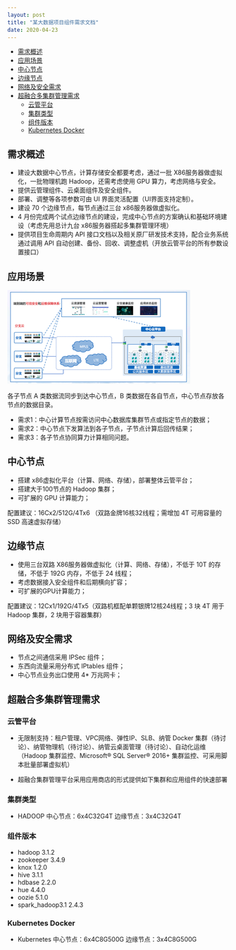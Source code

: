 ```yaml
---
layout: post
title: "某大数据项目组件需求文档"
date: 2020-04-23
---
```

<!-- TOC -->

- [需求概述](#%E9%9C%80%E6%B1%82%E6%A6%82%E8%BF%B0)
- [应用场景](#%E5%BA%94%E7%94%A8%E5%9C%BA%E6%99%AF)
- [中心节点](#%E4%B8%AD%E5%BF%83%E8%8A%82%E7%82%B9)
- [边缘节点](#%E8%BE%B9%E7%BC%98%E8%8A%82%E7%82%B9)
- [网络及安全需求](#%E7%BD%91%E7%BB%9C%E5%8F%8A%E5%AE%89%E5%85%A8%E9%9C%80%E6%B1%82)
- [超融合多集群管理需求](#%E8%B6%85%E8%9E%8D%E5%90%88%E5%A4%9A%E9%9B%86%E7%BE%A4%E7%AE%A1%E7%90%86%E9%9C%80%E6%B1%82)
    - [云管平台](#%E4%BA%91%E7%AE%A1%E5%B9%B3%E5%8F%B0)
    - [集群类型](#%E9%9B%86%E7%BE%A4%E7%B1%BB%E5%9E%8B)
    - [组件版本](#%E7%BB%84%E4%BB%B6%E7%89%88%E6%9C%AC)
    - [Kubernetes Docker](#kubernetes-docker)

<!-- /TOC -->

## 需求概述

+ 建设大数据中心节点，计算存储安全都要考虑，通过一批 X86服务器做虚拟化，一批物理机跑 Hadoop，还需考虑使用 GPU 算力，考虑网络与安全。
+ 提供云管理组件、云桌面组件及安全组件。
+ 部署、调整等各项参数可由 UI 界面灵活配置（UI界面支持定制）。
+ 建设 70 个边缘节点，每节点通过三台 x86服务器做虚拟化。
+ 4 月份完成两个试点边缘节点的建设，完成中心节点的方案确认和基础环境建设（考虑先用总计九台 x86服务器搭起多集群管理环境）
+ 提供项目生命周期内 API 接口文档以及相关原厂研发技术支持，配合业务系统通过调用 API 自动创建、备份、回收、调整虚机（开放云管平台的所有参数设置接口）

## 应用场景

![架构草图02](/images/image-2020-04-23-02.png)

各子节点 A 类数据流同步到达中心节点，B 类数据在各自节点，中心节点存放各节点的数据目录。

+ 需求1：中心计算节点按需访问中心数据库集群节点或指定节点的数据；
+ 需求2：中心节点下发算法到各子节点，子节点计算后回传结果；
+ 需求3：各子节点协同算力计算相同问题。

## 中心节点

+ 搭建 x86虚拟化平台（计算、网络、存储），部署整体云管平台；
+ 搭建大于100节点的 Hadoop 集群；
+ 可扩展的 GPU 计算能力；

配置建议：16Cx2/512G/4Tx6 （双路金牌16核32线程；需增加 4T 可用容量的 SSD 高速虚拟存储）

## 边缘节点

+ 使用三台双路 X86服务器做虚拟化（计算、网络、存储），不低于 10T 的存储，不低于 192G 内存，不低于 24 线程；
+ 考虑数据接入安全组件和后期横向扩容；
+ 可扩展的GPU计算能力；

配置建议：12Cx1/192G/4Tx5（双路机框配单颗银牌12核24线程；3 块 4T 用于 Hadoop 集群，2 块用于容器集群）

## 网络及安全需求

+ 节点之间通信采用 IPSec 组件；
+ 东西向流量采用分布式 IPtables 组件；
+ 中心节点业务出口使用 4* 万兆网卡；

## 超融合多集群管理需求

### 云管平台

+ 无限制支持：租户管理、VPC网络、弹性IP、SLB、纳管 Docker 集群（待讨论）、纳管物理机（待讨论）、纳管云桌面管理（待讨论）、自动化运维（Hadoop 集群监控、Microsoft® SQL Server® 2016+ 集群监控、可采用脚本批量部署虚拟机）

+ 超融合集群管理平台采用应用商店的形式提供如下集群和应用组件的快速部署

### 集群类型

+ HADOOP
中心节点：6x4C32G4T
边缘节点：3x4C32G4T

### 组件版本

+ hadoop 3.1.2
+ zookeeper 3.4.9
+ knox 1.2.0
+ hive 3.1.1
+ hdbase 2.2.0
+ hue 4.4.0
+ oozie 5.1.0
+ spark_hadoop3.1 2.4.3

### Kubernetes Docker

+ Kubernetes
中心节点：6x4C8G500G
边缘节点：3x4C8G500G
